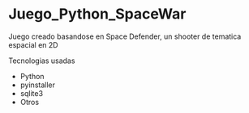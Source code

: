 # Juego_Python_SpaceWar

Juego creado basandose en Space Defender, un shooter de tematica espacial en 2D

Tecnologias usadas

* Python 
* pyinstaller
* sqlite3
* Otros
